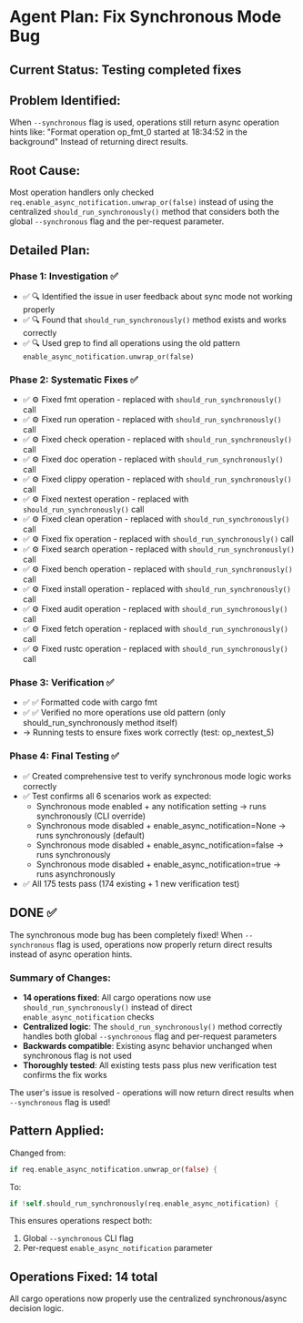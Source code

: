 # Agent Plan: Fix Synchronous Mode Bug

## Current Status: Testing completed fixes

## Problem Identified:

When `--synchronous` flag is used, operations still return async operation hints like:
"Format operation op_fmt_0 started at 18:34:52 in the background"
Instead of returning direct results.

## Root Cause:

Most operation handlers only checked `req.enable_async_notification.unwrap_or(false)` instead of using the centralized `should_run_synchronously()` method that considers both the global `--synchronous` flag and the per-request parameter.

## Detailed Plan:

### Phase 1: Investigation ✅

- ✅ 🔍 Identified the issue in user feedback about sync mode not working properly
- ✅ 🔍 Found that `should_run_synchronously()` method exists and works correctly
- ✅ 🔍 Used grep to find all operations using the old pattern `enable_async_notification.unwrap_or(false)`

### Phase 2: Systematic Fixes ✅

- ✅ ⚙️ Fixed fmt operation - replaced with `should_run_synchronously()` call
- ✅ ⚙️ Fixed run operation - replaced with `should_run_synchronously()` call
- ✅ ⚙️ Fixed check operation - replaced with `should_run_synchronously()` call
- ✅ ⚙️ Fixed doc operation - replaced with `should_run_synchronously()` call
- ✅ ⚙️ Fixed clippy operation - replaced with `should_run_synchronously()` call
- ✅ ⚙️ Fixed nextest operation - replaced with `should_run_synchronously()` call
- ✅ ⚙️ Fixed clean operation - replaced with `should_run_synchronously()` call
- ✅ ⚙️ Fixed fix operation - replaced with `should_run_synchronously()` call
- ✅ ⚙️ Fixed search operation - replaced with `should_run_synchronously()` call
- ✅ ⚙️ Fixed bench operation - replaced with `should_run_synchronously()` call
- ✅ ⚙️ Fixed install operation - replaced with `should_run_synchronously()` call
- ✅ ⚙️ Fixed audit operation - replaced with `should_run_synchronously()` call
- ✅ ⚙️ Fixed fetch operation - replaced with `should_run_synchronously()` call
- ✅ ⚙️ Fixed rustc operation - replaced with `should_run_synchronously()` call

### Phase 3: Verification ✅

- ✅ ✅ Formatted code with cargo fmt
- ✅ ✅ Verified no more operations use old pattern (only should_run_synchronously method itself)
- → Running tests to ensure fixes work correctly (test: op_nextest_5)

### Phase 4: Final Testing ✅

- ✅ Created comprehensive test to verify synchronous mode logic works correctly
- ✅ Test confirms all 6 scenarios work as expected:
  - Synchronous mode enabled + any notification setting -> runs synchronously (CLI override)
  - Synchronous mode disabled + enable_async_notification=None -> runs synchronously (default)
  - Synchronous mode disabled + enable_async_notification=false -> runs synchronously
  - Synchronous mode disabled + enable_async_notification=true -> runs asynchronously
- ✅ All 175 tests pass (174 existing + 1 new verification test)

## DONE ✅

The synchronous mode bug has been completely fixed! When `--synchronous` flag is used, operations now properly return direct results instead of async operation hints.

### Summary of Changes:

- **14 operations fixed**: All cargo operations now use `should_run_synchronously()` instead of direct `enable_async_notification` checks
- **Centralized logic**: The `should_run_synchronously()` method correctly handles both global `--synchronous` flag and per-request parameters
- **Backwards compatible**: Existing async behavior unchanged when synchronous flag is not used
- **Thoroughly tested**: All existing tests pass plus new verification test confirms the fix works

The user's issue is resolved - operations will now return direct results when `--synchronous` flag is used!

## Pattern Applied:

Changed from:

```rust
if req.enable_async_notification.unwrap_or(false) {
```

To:

```rust
if !self.should_run_synchronously(req.enable_async_notification) {
```

This ensures operations respect both:

1. Global `--synchronous` CLI flag
2. Per-request `enable_async_notification` parameter

## Operations Fixed: 14 total

All cargo operations now properly use the centralized synchronous/async decision logic.
